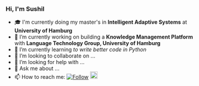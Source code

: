 ### Hi, I'm Sushil

- :mortar_board: I'm currently doing my master's in **Intelligent Adaptive Systems** at **University of Hamburg**
- 🔭 I’m currently working on building a **Knowledge Management Platform** with **Language Technology Group, University of Hamburg**
- 🌱 I’m currently learning *to write better code in Python*
- 👯 I’m looking to collaborate on ...
- 🤔 I’m looking for help with ...
- 💬 Ask me about ...
- 📫 How to reach me: [![Follow](https://img.shields.io/twitter/follow/sushilawale?style=social)](https://twitter.com/intent/follow?screen_name=sushilawale)    <a href="https://www.linkedin.com/in/sushilawale/"><img src=https://content.linkedin.com/content/dam/me/business/en-us/amp/brand-site/v2/bg/LI-Bug.svg.original.svg height="20px"/><a/>
